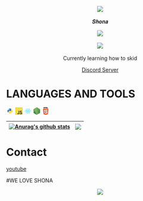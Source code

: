 <p align="center">  
<img src="https://i0.wp.com/i.imgur.com/YPG5OJp.gif">
</p>
<p align="center">
    𝑺𝒉𝒐𝒏𝒂 </>
<p align="center">  
<img src="https://komarev.com/ghpvc/?username=weloveusyrus&color=grey">
</p>
    <p align="center">
  <img src="https://discord.c99.nl/widget/theme-3/823410430323327016.png"/>
</p>
<p align="center">
Currently learning how to skid
<p align="center">
    <a href="https://discord.gg/">Discord Server</a>
    
# LANGUAGES AND TOOLS

<code><img height="20" src="https://raw.githubusercontent.com/github/explore/80688e429a7d4ef2fca1e82350fe8e3517d3494d/topics/python/python.png"></code>
<code><img height="20" src="https://raw.githubusercontent.com/github/explore/80688e429a7d4ef2fca1e82350fe8e3517d3494d/topics/javascript/javascript.png"></code>
<code><img height="20" src="https://raw.githubusercontent.com/github/explore/80688e429a7d4ef2fca1e82350fe8e3517d3494d/topics/react/react.png"></code>
<code><img height="20" src="https://raw.githubusercontent.com/github/explore/80688e429a7d4ef2fca1e82350fe8e3517d3494d/topics/nodejs/nodejs.png"></code>
<code><img height="20" src="https://raw.githubusercontent.com/github/explore/80688e429a7d4ef2fca1e82350fe8e3517d3494d/topics/html/html.png"></code>


| <a href="https://github.com/SHONA00/github-readme-stats"><img align="center" src="https://github-readme-stats.vercel.app/api?username=SHONA00&show_icons=true&include_all_commits=true&theme=buefy&hide_border=true" alt="Anurag's github stats" /></a> | <a href="https://github.com/SHONA00/github-readme-stats"><img align="center" src="https://github-readme-stats.vercel.app/api/top-langs/?username=anuraghazra&layout=compact&theme=buefy&hide_border=true" /></a> |
| ------------- | ------------- |

# Contact
 [youtube](https://www.youtube.com/channel/UCbzQDQiKFFlefi84488Cy0w)


#WE LOVE SHONA
<p align="center">
  <a href="https://github.com/SHONA00">
    <img src="https://avatars.githubusercontent.com/u/144094389?s=50&u=2445cd14f3f6d5743ff6d45a2163067556e92704&v=4"/>
     </a>
</p>
